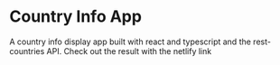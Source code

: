 # Country Info App

A country info display app built with react and typescript and the rest-countries API. Check out the result with the netlify link

